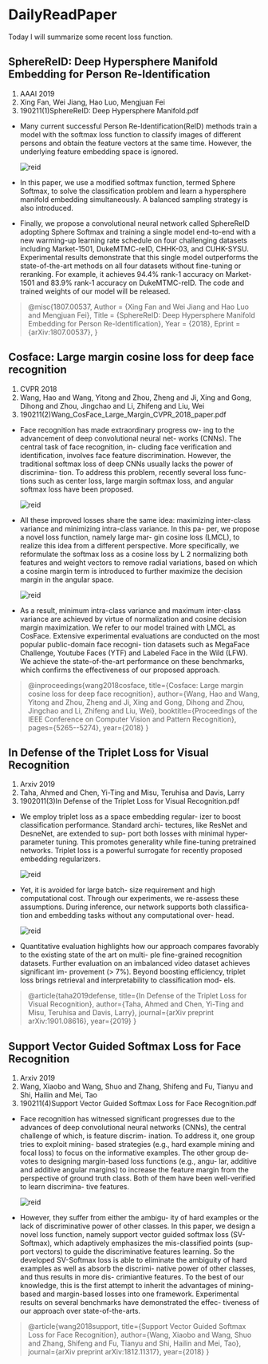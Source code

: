 # DailyReadPaper
Today I will summarize some recent loss function.

## SphereReID: Deep Hypersphere Manifold Embedding for Person Re-Identification
1. AAAI 2019
2. Xing Fan, Wei Jiang, Hao Luo, Mengjuan Fei
3. 190211(1)SphereReID: Deep Hypersphere Manifold.pdf

- Many current successful Person Re-Identification(ReID) methods
train a model with the softmax loss function to classify images of
different persons and obtain the feature vectors at the same time. However,
the underlying feature embedding space is ignored.

    ![reid](Pictures/Selection_350.png)

- In this paper,
we use a modified softmax function, termed Sphere Softmax, to solve the
classification problem and learn a hypersphere manifold embedding simultaneously.
A balanced sampling strategy is also introduced.
- Finally,
we propose a convolutional neural network called SphereReID adopting
Sphere Softmax and training a single model end-to-end with a new
warming-up learning rate schedule on four challenging datasets including
Market-1501, DukeMTMC-reID, CHHK-03, and CUHK-SYSU. Experimental
results demonstrate that this single model outperforms the
state-of-the-art methods on all four datasets without fine-tuning or reranking.
For example, it achieves 94.4% rank-1 accuracy on Market-1501
and 83.9% rank-1 accuracy on DukeMTMC-reID. The code and trained
weights of our model will be released.

>@misc{1807.00537,
Author = {Xing Fan and Wei Jiang and Hao Luo and Mengjuan Fei},
Title = {SphereReID: Deep Hypersphere Manifold Embedding for Person Re-Identification},
Year = {2018},
Eprint = {arXiv:1807.00537},
}

## Cosface: Large margin cosine loss for deep face recognition
1. CVPR 2018
2. Wang, Hao and Wang, Yitong and Zhou, Zheng and Ji, Xing and Gong, Dihong and Zhou, Jingchao and Li, Zhifeng and Liu, Wei
3. 190211(2)Wang_CosFace_Large_Margin_CVPR_2018_paper.pdf

- Face recognition has made extraordinary progress ow-
ing to the advancement of deep convolutional neural net-
works (CNNs). The central task of face recognition, in-
cluding face verification and identification, involves face
feature discrimination. However, the traditional softmax
loss of deep CNNs usually lacks the power of discrimina-
tion. To address this problem, recently several loss func-
tions such as center loss, large margin softmax loss, and
angular softmax loss have been proposed.

    ![reid](Pictures/Selection_348.png)

- All these improved losses share the same idea: maximizing inter-class
variance and minimizing intra-class variance. In this pa-
per, we propose a novel loss function, namely large mar-
gin cosine loss (LMCL), to realize this idea from a different
perspective. More specifically, we reformulate the softmax
loss as a cosine loss by L 2 normalizing both features and
weight vectors to remove radial variations, based on which
a cosine margin term is introduced to further maximize the
decision margin in the angular space.

    ![reid](Pictures/Selection_349.png)

- As a result, minimum intra-class variance and maximum inter-class variance are
achieved by virtue of normalization and cosine decision
margin maximization. We refer to our model trained with
LMCL as CosFace. Extensive experimental evaluations are
conducted on the most popular public-domain face recogni-
tion datasets such as MegaFace Challenge, Youtube Faces
(YTF) and Labeled Face in the Wild (LFW). We achieve the
state-of-the-art performance on these benchmarks, which
confirms the effectiveness of our proposed approach.

>@inproceedings{wang2018cosface,
  title={Cosface: Large margin cosine loss for deep face recognition},
  author={Wang, Hao and Wang, Yitong and Zhou, Zheng and Ji, Xing and Gong, Dihong and Zhou, Jingchao and Li, Zhifeng and Liu, Wei},
  booktitle={Proceedings of the IEEE Conference on Computer Vision and Pattern Recognition},
  pages={5265--5274},
  year={2018}
}

## In Defense of the Triplet Loss for Visual Recognition
1. Arxiv 2019
2. Taha, Ahmed and Chen, Yi-Ting and Misu, Teruhisa and Davis, Larry
3. 1902011(3)In Defense of the Triplet Loss for Visual Recognition.pdf
- We employ triplet loss as a space embedding regular-
izer to boost classification performance. Standard archi-
tectures, like ResNet and DesneNet, are extended to sup-
port both losses with minimal hyper-parameter tuning. This
promotes generality while fine-tuning pretrained networks.
Triplet loss is a powerful surrogate for recently proposed
embedding regularizers.

    ![reid](Pictures/Selection_351.png)

- Yet, it is avoided for large batch-
size requirement and high computational cost. Through our
experiments, we re-assess these assumptions.
During inference, our network supports both classifica-
tion and embedding tasks without any computational over-
head.

    ![reid](Pictures/Selection_352.png)

- Quantitative evaluation highlights how our approach
compares favorably to the existing state of the art on multi-
ple fine-grained recognition datasets. Further evaluation
on an imbalanced video dataset achieves significant im-
provement (> 7%). Beyond boosting efficiency, triplet loss
brings retrieval and interpretability to classification mod-
els.
>@article{taha2019defense,
  title={In Defense of the Triplet Loss for Visual Recognition},
  author={Taha, Ahmed and Chen, Yi-Ting and Misu, Teruhisa and Davis, Larry},
  journal={arXiv preprint arXiv:1901.08616},
  year={2019}
}

## Support Vector Guided Softmax Loss for Face Recognition
1. Arxiv 2019
2. Wang, Xiaobo and Wang, Shuo and Zhang, Shifeng and Fu, Tianyu and Shi, Hailin and Mei, Tao
3. 190211(4)Support Vector Guided Softmax Loss for Face Recognition.pdf

- Face recognition has witnessed significant progresses
due to the advances of deep convolutional neural networks
(CNNs), the central challenge of which, is feature discrim-
ination. To address it, one group tries to exploit mining-
based strategies (e.g., hard example mining and focal loss)
to focus on the informative examples. The other group de-
votes to designing margin-based loss functions (e.g., angu-
lar, additive and additive angular margins) to increase the
feature margin from the perspective of ground truth class.
Both of them have been well-verified to learn discrimina-
tive features.

    ![reid](Pictures/Selection_353.png)

- However, they suffer from either the ambigu-
ity of hard examples or the lack of discriminative power of
other classes. In this paper, we design a novel loss function,
namely support vector guided softmax loss (SV-Softmax),
which adaptively emphasizes the mis-classified points (sup-
port vectors) to guide the discriminative features learning.
So the developed SV-Softmax loss is able to eliminate the
ambiguity of hard examples as well as absorb the discrimi-
native power of other classes, and thus results in more dis-
crimiantive features. To the best of our knowledge, this is
the first attempt to inherit the advantages of mining-based
and margin-based losses into one framework. Experimental
results on several benchmarks have demonstrated the effec-
tiveness of our approach over state-of-the-arts.


>@article{wang2018support,
  title={Support Vector Guided Softmax Loss for Face Recognition},
  author={Wang, Xiaobo and Wang, Shuo and Zhang, Shifeng and Fu, Tianyu and Shi, Hailin and Mei, Tao},
  journal={arXiv preprint arXiv:1812.11317},
  year={2018}
}
